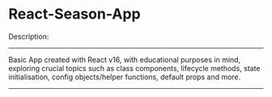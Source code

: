 # React-Season-App
Description:
***
Basic App created with React v16, with educational purposes in mind, exploring crucial topics such as class components, lifecycle methods, state initialisation, config objects/helper functions, default props and more.
***

